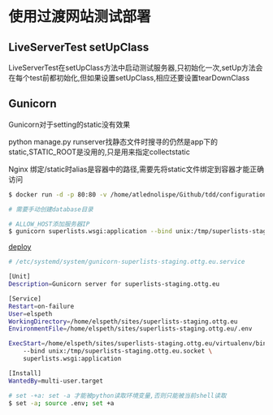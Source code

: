 使用过渡网站测试部署
=================

## LiveServerTest setUpClass

LiveServerTest在setUpClass方法中启动测试服务器,只初始化一次,setUp方法会在每个test前都初始化,但如果设置setUpClass,相应还要设置tearDownClass

## Gunicorn

Gunicorn对于setting的static没有效果

python manage.py runserver找静态文件时搜寻的仍然是app下的static,STATIC_ROOT是没用的,只是用来指定collectstatic

Nginx 绑定/static时alias是容器中的路径,需要先将static文件绑定到容器才能正确访问

```bash
$ docker run -d -p 80:80 -v /home/atlednolispe/Github/tdd/configurations/nginx:/etc/nginx/conf.d -v /home/atlednolispe/Github/tdd/static:/superlists/static -v /tmp:/tmp nginx

# 需要手动创建database目录

# ALLOW_HOST添加服务器IP
$ gunicorn superlists.wsgi:application --bind unix:/tmp/superlists-staging.socket
```

[deploy](https://www.obeythetestinggoat.com/book/chapter_making_deployment_production_ready.html)

```bash
# /etc/systemd/system/gunicorn-superlists-staging.ottg.eu.service

[Unit]
Description=Gunicorn server for superlists-staging.ottg.eu

[Service]
Restart=on-failure
User=elspeth
WorkingDirectory=/home/elspeth/sites/superlists-staging.ottg.eu
EnvironmentFile=/home/elspeth/sites/superlists-staging.ottg.eu/.env

ExecStart=/home/elspeth/sites/superlists-staging.ottg.eu/virtualenv/bin/gunicorn \
    --bind unix:/tmp/superlists-staging.ottg.eu.socket \
    superlists.wsgi:application

[Install]
WantedBy=multi-user.target
```

```bash
# set -+a: set -a 才能被python读取环境变量,否则只能被当前shell读取
$ set -a; source .env; set +a
```